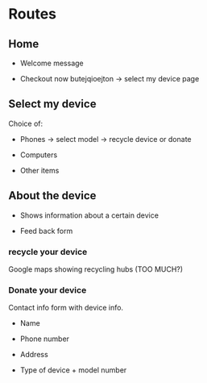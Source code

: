 # Routes

## Home

* Welcome message

* Checkout now butejqioejton -> select my device page

## Select my device

Choice of:

* Phones -> select model -> recycle device or donate

* Computers

* Other items

## About the device

* Shows information about a certain device

* Feed back form

### recycle your device

Google maps showing recycling hubs (TOO MUCH?)

### Donate your device

Contact info form with device info.

  * Name

  * Phone number

  * Address

  * Type of device + model number
